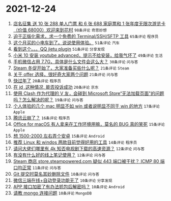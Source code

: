 # 2021-12-24

1. [店名征集 送 10 张 288 单人门票 和 6 张 688 家庭票和 1 张年度无限次游览卡（价值 68000）欢迎来到花村](https://www.v2ex.com/t/824132) `98条评论` `奇思妙想`
1. [迫于正版化需求，求一个免费的 Terminal/SSH/SFTP 工具](https://www.v2ex.com/t/824167) `65条评论` `程序员`
1. [这个月买的小电车到了。说说使用体验。](https://www.v2ex.com/t/824140) `51条评论` `汽车`
1. [看到这个。。。QQ jietu plugin](https://www.v2ex.com/t/824156) `51条评论` `分享发现`
1. [小米 10 安装 youtube advanced，提示不给安装，给我气坏了](https://www.v2ex.com/t/824148) `49条评论` `生活`
1. [手机微信占用 7.7G，具体是什么文件会这么大？](https://www.v2ex.com/t/824174) `30条评论` `问与答`
1. [Steam 冬促开始了，大家准备买些什么呢？](https://www.v2ex.com/t/824197) `21条评论` `Steam`
1. [关于 offer 选择，很好奇大家两个问题](https://www.v2ex.com/t/824192) `21条评论` `问与答`
1. [快过年了](https://www.v2ex.com/t/824201) `20条评论` `程序员`
1. [在 jd ,这种情况, 能否投诉成功](https://www.v2ex.com/t/824146) `20条评论` `京东`
1. [使用 Clash 作为代理的 V 友，会碰到 Microsoft Store“无法加载页面"的问题吗？怎么解决的呢？](https://www.v2ex.com/t/824125) `19条评论` `问与答`
1. [个人体验的几个 mac 明显不如 win 或者说明显不同于 win 的地方](https://www.v2ex.com/t/824214) `17条评论` `Apple`
1. [腾讯云崩了？](https://www.v2ex.com/t/824131) `16条评论` `程序员`
1. [Office for macOS 有人拿来在工作环境用嘛，莫名的 BUG 真的笑死](https://www.v2ex.com/t/824210) `15条评论` `Apple`
1. [想 1500-2000 左右弄个安卓](https://www.v2ex.com/t/824126) `15条评论` `Android`
1. [推荐 Linux 和 windos 两款目前觉得好用的工具](https://www.v2ex.com/t/824178) `14条评论` `程序员`
1. [请问大佬们哪里有 4k 知否电视剧下载的高速资源？](https://www.v2ex.com/t/824173) `12条评论` `问与答`
1. [有没有什么好的线上笔记使用？](https://www.v2ex.com/t/824151) `12条评论` `问与答`
1. [Steam 商店 store.steampowered.com 疑似 443 端口被干扰？ ICMP 80 端口均正常](https://www.v2ex.com/t/824179) `11条评论` `问与答`
1. [Git 提交时莫名其妙删除文件](https://www.v2ex.com/t/824200) `10条评论` `问与答`
1. [微信三端在线+自动登录功能无了](https://www.v2ex.com/t/824190) `10条评论` `分享发现`
1. [APP 接口加密了有办法抓包后解密吗？](https://www.v2ex.com/t/824155) `10条评论` `Android`
1. [请教 mongo 连接问题](https://www.v2ex.com/t/824143) `10条评论` `MongoDB`
